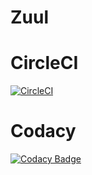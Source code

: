 # Zuul
# CircleCI
[![CircleCI](https://circleci.com/gh/mohitpaandey/Zuul.svg?style=svg)](https://circleci.com/gh/mohitpaandey/Zuul)

# Codacy
[![Codacy Badge](https://api.codacy.com/project/badge/Grade/7a37b5d9bb574c81bf990909902488d1)](https://www.codacy.com/app/mohitpaandey/Zuul?utm_source=github.com&amp;utm_medium=referral&amp;utm_content=mohitpaandey/Zuul&amp;utm_campaign=Badge_Grade)
